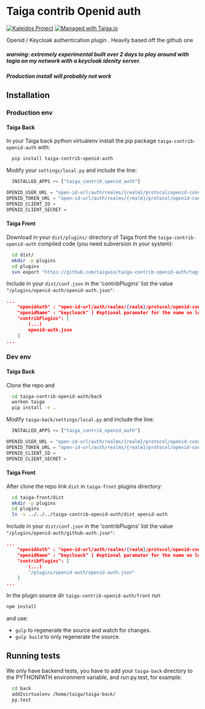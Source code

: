 Taiga contrib Openid auth
=========================

[![Kaleidos Project](http://kaleidos.net/static/img/badge.png)](https://github.com/kaleidos "Kaleidos Project")
[![Managed with Taiga.io](https://img.shields.io/badge/managed%20with-TAIGA.io-709f14.svg)](https://tree.taiga.io/project/taiga/ "Managed with Taiga.io")

Openid / Keycloak authentication plugin . Heavily based off the github one

##### warning:  extremely experimental built over 2 days to play around with tagia on my network with a keycloak idenity server. 
##### Production install will probably not work




Installation
------------
### Production env

#### Taiga Back

In your Taiga back python virtualenv install the pip package `taiga-contrib-openid-auth` with:

```bash
  pip install taiga-contrib-openid-auth
```

Modify your `settings/local.py` and include the line:

```python
  INSTALLED_APPS += ["taiga_contrib_openid_auth"]

OPENID_USER_URL = "open-id-url/auth/realms/{realm}/protocol/openid-connect/userinfo"
OPENID_TOKEN_URL = "open-id-url/auth/realms/{realm}/protocol/openid-connect/token"
OPENID_CLIENT_ID = 
OPENID_CLIENT_SECRET =

```

#### Taiga Front

Download in your `dist/plugins/` directory of Taiga front the `taiga-contrib-openid-auth` compiled code (you need subversion in your system):

```bash
  cd dist/
  mkdir -p plugins
  cd plugins
  svn export "https://github.com/taigaio/taiga-contrib-openid-auth/tags/$(pip show taiga-contrib-openid-auth | awk '/^Version: /{print $2}')/front/dist"  "openid-auth"
```

Include in your `dist/conf.json` in the 'contribPlugins' list the value `"/plugins/openid-auth/openid-auth.json"`:

```json
...
    "openidAuth" : "open-id-url/auth/realms/{realm}/protocol/openid-connect/auth",
    "openidName" : "keycloack" ] #optional paramater for the name on login button defaults to "openid-connect"
    "contribPlugins": [
        (...)
        openid-auth.json
    ]
...
```

### Dev env

#### Taiga Back

Clone the repo and

```bash
  cd taiga-contrib-openid-auth/back
  workon taiga
  pip install -e .
```

Modify `taiga-back/settings/local.py` and include the line:

```python
  INSTALLED_APPS += ["taiga_contrib_openid_auth"]

OPENID_USER_URL = "open-id-url/auth/realms/{realm}/protocol/openid-connect/userinfo"
OPENID_TOKEN_URL = "open-id-url/auth/realms/{realm}/protocol/openid-connect/token"
OPENID_CLIENT_ID = 
OPENID_CLIENT_SECRET =
```

#### Taiga Front

After clone the repo link `dist` in `taiga-front` plugins directory:

```bash
  cd taiga-front/dist
  mkdir -p plugins
  cd plugins
  ln -s ../../../taiga-contrib-openid-auth/dist openid-auth
```

Include in your `dist/conf.json` in the 'contribPlugins' list the value `"/plugins/openid-auth/github-auth.json"`:

```json
...
    "openidAuth" : "open-id-url/auth/realms/{realm}/protocol/openid-connect/auth",
    "openidName" : "keycloack" ] #optional paramater for the name on login button defaults to "openid-connect"
    "contribPlugins": [
        (...)
        "/plugins/openid-auth/openid-auth.json"
    ]
...
```

In the plugin source dir `taiga-contrib-openid-auth/front` run

```bash
npm install
```
and use:

- `gulp` to regenerate the source and watch for changes.
- `gulp build` to only regenerate the source.

Running tests
-------------

We only have backend tests, you have to add your `taiga-back` directory to the
PYTHONPATH environment variable, and run py.test, for example:

```bash
  cd back
  add2virtualenv /home/taiga/taiga-back/
  py.test
```


